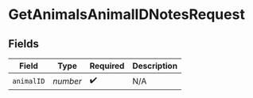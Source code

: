 # GetAnimalsAnimalIDNotesRequest


## Fields

| Field              | Type               | Required           | Description        |
| ------------------ | ------------------ | ------------------ | ------------------ |
| `animalID`         | *number*           | :heavy_check_mark: | N/A                |